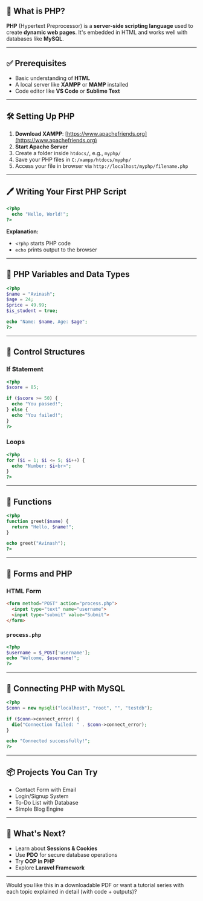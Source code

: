 ## 🧠 What is PHP?

**PHP** (Hypertext Preprocessor) is a **server-side scripting language** used to create **dynamic web pages**. It's embedded in HTML and works well with databases like **MySQL**.

---

## ✅ Prerequisites

* Basic understanding of **HTML**
* A local server like **XAMPP** or **MAMP** installed
* Code editor like **VS Code** or **Sublime Text**

---

## 🛠️ Setting Up PHP

1. **Download XAMPP**: [https://www.apachefriends.org](https://www.apachefriends.org)
2. **Start Apache Server**
3. Create a folder inside `htdocs/`, e.g., `myphp/`
4. Save your PHP files in `C:/xampp/htdocs/myphp/`
5. Access your file in browser via `http://localhost/myphp/filename.php`

---

## 🖊️ Writing Your First PHP Script

```php
<?php
  echo "Hello, World!";
?>
```

**Explanation:**

* `<?php` starts PHP code
* `echo` prints output to the browser

---

## 🧮 PHP Variables and Data Types

```php
<?php
$name = "Avinash";
$age = 24;
$price = 49.99;
$is_student = true;

echo "Name: $name, Age: $age";
?>
```

---

## 🔁 Control Structures

### If Statement

```php
<?php
$score = 85;

if ($score >= 50) {
  echo "You passed!";
} else {
  echo "You failed!";
}
?>
```

### Loops

```php
<?php
for ($i = 1; $i <= 5; $i++) {
  echo "Number: $i<br>";
}
?>
```

---

## 🧰 Functions

```php
<?php
function greet($name) {
  return "Hello, $name!";
}

echo greet("Avinash");
?>
```

---

## 📄 Forms and PHP

### HTML Form

```html
<form method="POST" action="process.php">
  <input type="text" name="username">
  <input type="submit" value="Submit">
</form>
```

### `process.php`

```php
<?php
$username = $_POST['username'];
echo "Welcome, $username!";
?>
```

---

## 💽 Connecting PHP with MySQL

```php
<?php
$conn = new mysqli("localhost", "root", "", "testdb");

if ($conn->connect_error) {
  die("Connection failed: " . $conn->connect_error);
}

echo "Connected successfully!";
?>
```

---

## 📦 Projects You Can Try

* Contact Form with Email
* Login/Signup System
* To-Do List with Database
* Simple Blog Engine

---

## 🏁 What's Next?

* Learn about **Sessions & Cookies**
* Use **PDO** for secure database operations
* Try **OOP in PHP**
* Explore **Laravel Framework**

---

Would you like this in a downloadable PDF or want a tutorial series with each topic explained in detail (with code + outputs)?
